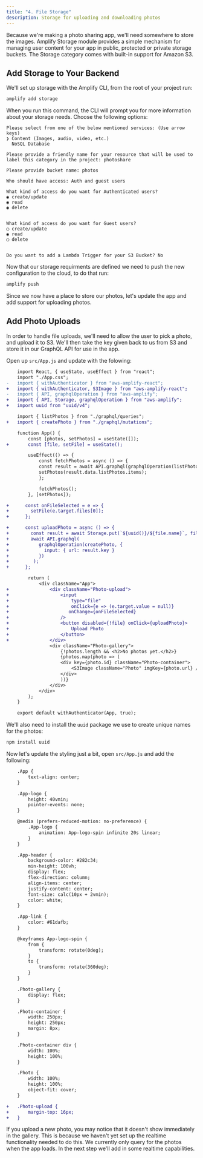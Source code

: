```yaml
---
title: "4. File Storage"
description: Storage for uploading and downloading photos
---
```


Because we're making a photo sharing app, we'll need somewhere to store the images. Amplify Storage module provides a simple mechanism for managing user content for your app in public, protected or private storage buckets. The Storage category comes with built-in support for Amazon S3.

## Add Storage to Your Backend

We'll set up storage with the Amplify CLI, from the root of your project run:

```bash
amplify add storage
```

When you run this command, the CLI will prompt you for more information about your storage needs. Choose the following options:

```
Please select from one of the below mentioned services: (Use arrow keys)
❯ Content (Images, audio, video, etc.)
  NoSQL Database

Please provide a friendly name for your resource that will be used to label this category in the project: photoshare

Please provide bucket name: photos

Who should have access: Auth and guest users

What kind of access do you want for Authenticated users?
◉ create/update
◉ read
◉ delete


What kind of access do you want for Guest users?
◯ create/update
◉ read
◯ delete


Do you want to add a Lambda Trigger for your S3 Bucket? No
```

Now that our storage requirments are defined we need to push the new configuration to the cloud, to do that run:

```bash
amplify push
```

Since we now have a place to store our photos, let's update the app and add support for uploading photos.

## Add Photo Uploads

In order to handle file uploads, we'll need to allow the user to pick a photo, and upload it to S3. We'll then take the key given back to us from S3 and store it in our GraphQL API for use in the app.

Open up `src/App.js` and update with the folowing:

```diff
    import React, { useState, useEffect } from "react";
    import "./App.css";
-   import { withAuthenticator } from "aws-amplify-react";
+   import { withAuthenticator, S3Image } from "aws-amplify-react";
-   import { API, graphqlOperation } from "aws-amplify";
+   import { API, Storage, graphqlOperation } from "aws-amplify";
+   import uuid from "uuid/v4";

    import { listPhotos } from "./graphql/queries";
+   import { createPhoto } from "./graphql/mutations";

    function App() {
        const [photos, setPhotos] = useState([]);
+       const [file, setFile] = useState();

        useEffect(() => {
            const fetchPhotos = async () => {
            const result = await API.graphql(graphqlOperation(listPhotos));
            setPhotos(result.data.listPhotos.items);
            };

            fetchPhotos();
        }, [setPhotos]);

+      const onFileSelected = e => {
+        setFile(e.target.files[0]);
+      };

+      const uploadPhoto = async () => {
+        const result = await Storage.put(`${uuid()}/${file.name}`, file);
+        await API.graphql(
+           graphqlOperation(createPhoto, {
+             input: { url: result.key }
+           })
+         );
+      };

        return (
            <div className="App">
+               <div className="Photo-upload">
+                   <input
+                       type="file"
+                       onClick={e => (e.target.value = null)}
+                      onChange={onFileSelected}
+                   />
+                   <button disabled={!file} onClick={uploadPhoto}>
+                       Upload Photo
+                   </button>
+               </div>
                <div className="Photo-gallery">
                    {!photos.length && <h2>No photos yet.</h2>}
                    {photos.map(photo => (
                    <div key={photo.id} className="Photo-container">
                        <S3Image className="Photo" imgKey={photo.url} />
                    </div>
                    ))}
                </div>
            </div>
        );
    }

    export default withAuthenticator(App, true);
```

We'll also need to install the `uuid` package we use to create unique names for the photos:

```bash
npm install uuid
```

Now let's update the styling just a bit, open `src/App.js` and add the following:

```diff
    .App {
        text-align: center;
    }

    .App-logo {
        height: 40vmin;
        pointer-events: none;
    }

    @media (prefers-reduced-motion: no-preference) {
        .App-logo {
            animation: App-logo-spin infinite 20s linear;
        }
    }

    .App-header {
        background-color: #282c34;
        min-height: 100vh;
        display: flex;
        flex-direction: column;
        align-items: center;
        justify-content: center;
        font-size: calc(10px + 2vmin);
        color: white;
    }

    .App-link {
        color: #61dafb;
    }

    @keyframes App-logo-spin {
        from {
            transform: rotate(0deg);
        }
        to {
            transform: rotate(360deg);
        }
    }

    .Photo-gallery {
        display: flex;
    }

    .Photo-container {
        width: 250px;
        height: 250px;
        margin: 8px;
    }

    .Photo-container div {
        width: 100%;
        height: 100%;
    }

    .Photo {
        width: 100%;
        height: 100%;
        object-fit: cover;
    }

+   .Photo-upload {
+       margin-top: 16px;
+   }
```

If you upload a new photo, you may notice that it doesn't show immediately in the gallery. This is because we haven't yet set up the realtime functionality needed to do this. We currently only query for the photos when the app loads. In the next step we'll add in some realtime capabilities.
